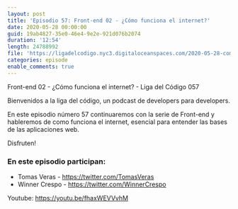 ```yaml
---
layout: post
title: 'Episodio 57: Front-end 02 - ¿Cómo funciona el internet?'
date: 2020-05-28 00:00:00
guid: 19ab4827-35e0-46e4-9e2e-921d076b2074
duration: '12:54'
length: 24788992
file: 'https://ligadelcodigo.nyc3.digitaloceanspaces.com/2020-05-28-como-funciona-el-internet.mp3'
categories: episode
enable_comments: true
---
```


Front-end 02 - ¿Cómo funciona el internet? - Liga del Código 057

Bienvenidos a la liga del código, un podcast de developers para developers. 

En este episodio número 57 continuaremos con la serie de Front-end y hableremos de como funciona el internet, esencial  para entender las bases de las aplicaciones web.

Disfruten!

### En este episodio participan:
- Tomas Veras - https://twitter.com/TomasVeras
- Winner Crespo - https://twitter.com/WinnerCrespo

Youtube: https://youtu.be/fhaxWEVVvhM
